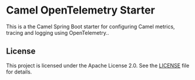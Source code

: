# Camel OpenTelemetry Starter

This is a the Camel Spring Boot starter for configuring Camel metrics, tracing and logging using OpenTelemetry..

## License
This project is licensed under the Apache License 2.0. See the [LICENSE](LICENSE.md) file for details.


